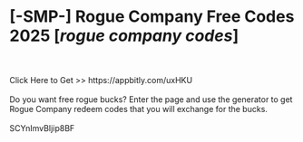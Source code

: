 # [-SMP-] Rogue Company Free Codes 2025 [*rogue company codes*]
<br>
<br>Click Here to Get >> https://appbitly.com/uxHKU

<br>
<br>Do you want free rogue bucks? Enter the page and use the generator to get Rogue Company redeem codes that you will exchange for the bucks.
<br>
<br>SCYnImvBIjip8BF

